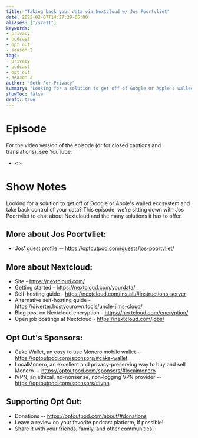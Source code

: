 ```yaml
---
title: "Taking back your data via Nextcloud w/ Jos Poortvliet"
date: 2022-02-07T14:27:29-05:00
aliases: ["/s2e11"]
keywords:
- privacy
- podcast
- opt out
- season 2
tags:
- privacy
- podcast
- opt out
- season 2
author: "Seth For Privacy"
summary: "Looking for a solution to get off of Google or Apple's walled ecosystem and take back control of your data? This episode, we're sitting down with Jos Poortvliet to chat about Nextcloud and the many solutions it has to offer."
showToc: false
draft: true
---
```


# Episode

<div id="buzzsprout-player-10174608"></div><script src="https://www.buzzsprout.com/1790481/10174608-taking-back-your-data-via-nextcloud-w-jos-poortvliet.js?container_id=buzzsprout-player-10174608&player=small" type="text/javascript" charset="utf-8"></script>

For the video version of the episode (or for closed captions and translations), see YouTube: 

- <>

# Show Notes

Looking for a solution to get off of Google or Apple's walled ecosystem and take back control of your data? This episode, we're sitting down with Jos Poortvliet to chat about Nextcloud and the many solutions it has to offer.

## More about Jos Poortvliet:

- Jos' guest profile -- https://optoutpod.com/guests/jos-poortvliet/

## More about Nextcloud:

- Site - https://nextcloud.com/
- Getting started - https://nextcloud.com/yourdata/
- Self-hosting guide - https://nextcloud.com/install/#instructions-server
- Alternative self-hosting guide - https://diverter.hostyourown.tools/uncle-jims-cloud/
- Blog post on Nextcloud encryption - https://nextcloud.com/encryption/
- Open job postings at Nextcloud - https://nextcloud.com/jobs/

## Opt Out's Sponsors:

- Cake Wallet, an easy to use Monero mobile wallet -- https://optoutpod.com/sponsors/#cake-wallet
- LocalMonero, an excellent and privacy-preserving way to buy and sell Monero -- https://optoutpod.com/sponsors/#localmonero
- IVPN, an ethical, no-nonsense, non-logging VPN provider -- https://optoutpod.com/sponsors/#ivpn

## Supporting Opt Out:

- Donations -- https://optoutpod.com/about/#donations
- Leave a review on your favorite podcast platform, if possible!
- Share it with your friends, family, and other communities!
